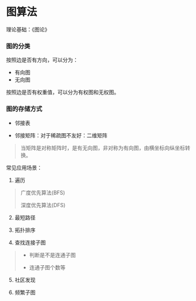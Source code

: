 # 图算法

理论基础：《图论》

### 图的分类
按照边是否有方向，可以分为：
- 有向图
- 无向图

按照边是否有权重值，可以分为有权图和无权图。


### 图的存储方式

- 邻接表

- 邻接矩阵：对于稀疏图不友好：二维矩阵
> 当矩阵是对称矩阵时，是有无向图，非对称为有向图，由横坐标向纵坐标转换。


常见应用场景：

1. 遍历
> 广度优先算法(BFS)
> 
> 深度优先算法(DFS)
2. 最短路径

3. 拓扑排序

4. 查找连接子图
> - 判断是不是连通子图
> 
> - 连通子图个数等

5. 社区发现

6. 频繁子图
